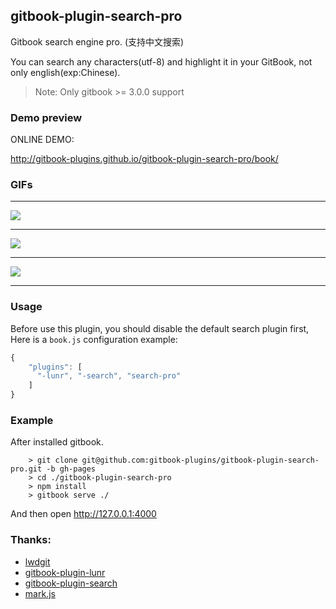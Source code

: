 ## gitbook-plugin-search-pro

Gitbook search engine pro. (支持中文搜索)

You can search any characters(utf-8) and highlight it in your GitBook, not only english(exp:Chinese).

> Note: Only gitbook >= 3.0.0 support

### Demo preview

ONLINE DEMO:

http://gitbook-plugins.github.io/gitbook-plugin-search-pro/book/

### GIFs

---

![](https://github.com/gitbook-plugins/gitbook-plugin-search-pro/blob/master/previews/search1.gif)

---

![](https://github.com/gitbook-plugins/gitbook-plugin-search-pro/blob/master/previews/search2.gif)

---

![](https://github.com/gitbook-plugins/gitbook-plugin-search-pro/blob/master/previews/search3.gif)

---

### Usage

Before use this plugin, you should disable the default search plugin first, 
Here is a `book.js` configuration example:

```js
{
    "plugins": [
      "-lunr", "-search", "search-pro"
    ]
}
```

### Example
    
After installed gitbook.
    
```
    > git clone git@github.com:gitbook-plugins/gitbook-plugin-search-pro.git -b gh-pages
    > cd ./gitbook-plugin-search-pro
    > npm install
    > gitbook serve ./
```

And then open http://127.0.0.1:4000


### Thanks:
* [lwdgit](https://github.com/lwdgit/gitbook-plugin-search-plus)
* [gitbook-plugin-lunr](https://github.com/GitbookIO/plugin-lunr)
* [gitbook-plugin-search](https://github.com/GitbookIO/plugin-search)
* [mark.js](https://github.com/julmot/mark.js)

